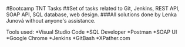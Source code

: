 #Bootcamp TNT Tasks
##Set of tasks related to Git, Jenkins, REST API, SOAP API, SQL database, web design.
###All solutions done by Lenka Junová without anyone's assistance.

Tools used: 
*Visual Studio Code
*SQL Developer
*Postman
*SOAP UI
*Google Chrome
*Jenkins
*GitBash
*XPather.com
